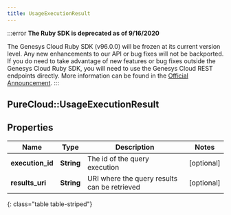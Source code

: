 ```yaml
---
title: UsageExecutionResult
---
```


:::error
**The Ruby SDK is deprecated as of 9/16/2020**

The Genesys Cloud Ruby SDK (v96.0.0) will be frozen at its current version level. Any new enhancements to our API or bug fixes will not be backported. If you do need to take advantage of new features or bug fixes outside the Genesys Cloud Ruby SDK, you will need to use the Genesys Cloud REST endpoints directly. More information can be found in the [Official Announcement](https://developer.mypurecloud.com/forum/t/announcement-genesys-cloud-ruby-sdk-end-of-life/8850).
:::


## PureCloud::UsageExecutionResult

## Properties

|Name | Type | Description | Notes|
|------------ | ------------- | ------------- | -------------|
| **execution_id** | **String** | The id of the query execution | [optional] |
| **results_uri** | **String** | URI where the query results can be retrieved | [optional] |
{: class="table table-striped"}


